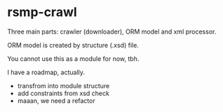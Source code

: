 # rsmp-crawl
Three main parts: crawler (downloader), ORM model and xml processor.

ORM model is created by structure (.xsd) file.

You cannot use this as a module for now, tbh.

I have a roadmap, actually.

* transfrom into module structure
* add constraints from xsd check
* maaan, we need a refactor
